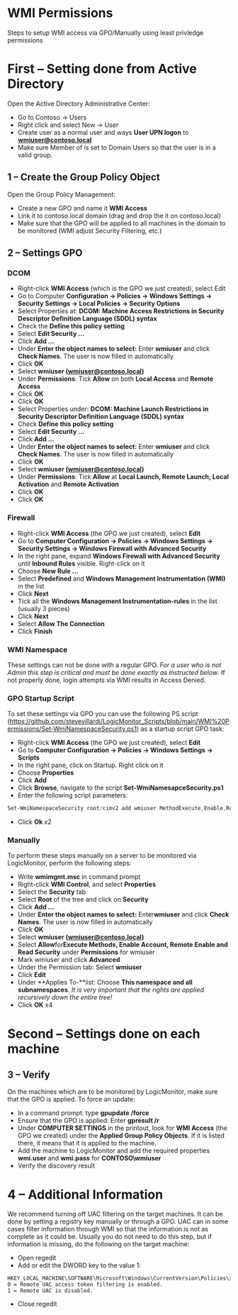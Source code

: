 # WMI Permissions

Steps to setup WMI access via GPO/Manually using least privledge permissions

# First – Setting done from Active Directory

Open the Active Directory Administrative Center:

- Go to Contoso -> Users
- Right click and select New -> User
- Create user as a normal user and ways **User UPN logon** to **wmiuser@contoso.local**
- Make sure Member of is set to Domain Users so that the user is in a valid group.

## 1 – Create the Group Policy Object

Open the Group Policy Management:

- Create a new GPO and name it **WMI Access**
- Link it to contoso.local domain (drag and drop the it on contoso.local)
- Make sure that the GPO will be applied to all machines in the domain to be monitored (WMI adjust Security Filtering, etc.)

## 2 – Settings GPO

### DCOM

- Right-click **WMI Access** (which is the GPO we just created), select Edit
- Go to Computer **Configuration -> Policies -> Windows Settings -> Security Settings -> Local Policies -> Security Options**
- Select Properties at: **DCOM: Machine Access Restrictions in Security Descriptor Definition Language (SDDL) syntax**
- Check the **Define this policy setting**
- Select **Edit Security …**
- Click **Add …**
- Under **Enter the object names to select:** Enter **wmiuser** and click **Check Names**. The user is now filled in automatically
- Click **OK**
- Select **wmiuser (wmiuser@contoso.local)**
- Under **Permissions**: Tick **Allow** on both **Local Access** and **Remote Access**
- Click **OK**
- Click **OK**
- Select Properties under: **DCOM: Machine Launch Restrictions in Security Descriptor Definition Language (SDDL) syntax**
- Check **Define this policy setting**
- Select **Edit Security …**
- Click **Add …**
- Under **Enter the object names to select:** Enter **wmiuser** and click **Check Names**. The user is now filled in automatically
- Click **OK**
- Select **wmiuser (wmiuser@contoso.local)**
- Under **Permissions**: Tick **Allow** at **Local Launch, Remote Launch, Local Activation** and **Remote Activation**
- Click **OK**
- Click **OK**

### Firewall

- Right-click **WMI Access** (the GPO we just created), select **Edit**
- Go to **Computer Configuration -> Policies -> Windows Settings -> Security Settings -> Windows Firewall with Advanced Security**
- In the right pane, expand **Windows Firewall with Advanced Security** until **Inbound Rules** visible. Right-click on it
- Choose **New Rule …**
- Select **Predefined** and **Windows Management Instrumentation (WMI)** in the list
- Click **Next**
- Tick all the **Windows Management Instrumentation-rules** in the list (usually 3 pieces)
- Click **Next**
- Select **Allow The Connection**
- Click **Finish**

### WMI Namespace

These settings can not be done with a regular GPO. _For a user who is not Admin this step is critical and must be done exactly as instructed below_. If not properly done, login attempts via WMI results in Access Denied.

### GPO Startup Script

To set these settings via GPO you can use the following PS script (https://github.com/stevevillardi/LogicMonitor_Scripts/blob/main/WMI%20Permissions/Set-WmiNamespaceSecurity.ps1) as a startup script GPO task:

- Right-click **WMI Access** (the GPO we just created), select **Edit**
- Go to **Computer Configuration -> Policies -> Windows Settings -> Scripts**
- In the right pane, click on Startup. Right click on it
- Choose **Properties**
- Click **Add**
- Click **Browse**, navigate to the script **Set-WmiNamesapceSecurity.ps1**
- Enter the following script parameters:

```powershell
Set-WmiNamespaceSecurity root/cimv2 add wmiuser MethodExecute,Enable,RemoteAccess,ReadSecurity
```

- Click **Ok** x2

### Manually

To perform these steps manually on a server to be monitored via LogicMonitor, perform the following steps:

- Write **wmimgmt.msc** in command prompt
- Right-click **WMI Control**, and select **Properties**
- Select the **Security** tab
- Select **Root** of the tree and click on **Security**
- Click **Add …**
- Under **Enter the object names to select:** Enter**wmiuser** and click **Check Names**. The user is now filled in automatically
- Click **OK**
- Select **wmiuser (wmiuser@contoso.local)**
- Select **Allow**for**Execute Methods, Enable Account, Remote Enable and Read Security** under **Permissions** for wmiuser
- Mark wmiuser and click **Advanced**
- Under the Permission tab: Select **wmiuser**
- Click **Edit**
- Under **Applies To-**list: Choose **This namespace and all subnamespaces**. _It is very important that the rights are applied recursively down the entire tree!_
- Click **OK** x4

# Second – Settings done on each machine

## 3 – Verify

On the machines which are to be monitored by LogicMonitor, make sure that the GPO is applied. To force an update:

- In a command prompt: type **gpupdate /force**
- Ensure that the GPO is applied: Enter **gpresult /r**
- Under **COMPUTER SETTINGS** in the printout, look for **WMI Access** (the GPO we created) under the **Applied Group Policy Objects**. If it is listed there, it means that it is applied to the machine.
- Add the machine to LogicMonitor and add the required properties **wmi.user** and **wmi.pass** for **CONTOSO\wmiuser**
- Verify the discovery result

# 4 – Additional Information

We recommend turning off UAC filtering on the target machines. It can be done by setting a registry key manually or through a GPO.
UAC can in some cases filter information through WMI so that the information is not as complete as it could be. Usually you do not need to do this step, but if information is missing, do the following on the target machine:

- Open regedit
- Add or edit the DWORD key to the value 1:

```
HKEY_LOCAL_MACHINE\SOFTWARE\Microsoft\Windows\CurrentVersion\Policies\system\LocalAccountTokenFilterPolicy
0 = Remote UAC access token filtering is enabled.
1 = Remote UAC is disabled.
```

- Close regedit

